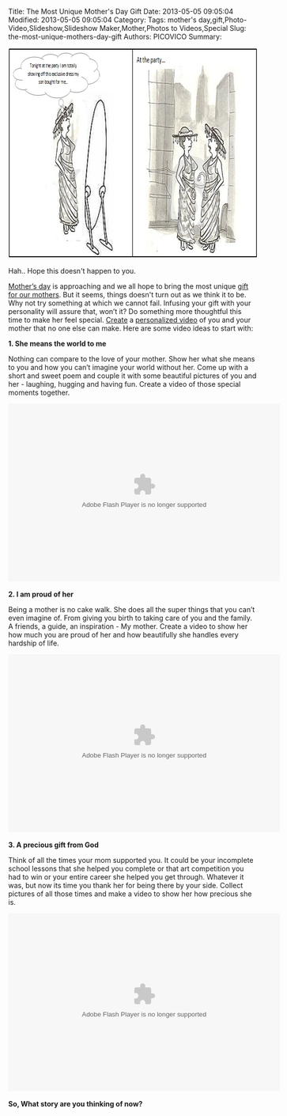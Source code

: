Title: The Most Unique Mother's Day Gift
Date: 2013-05-05 09:05:04
Modified: 2013-05-05 09:05:04
Category: 
Tags: mother's day,gift,Photo-Video,Slideshow,Slideshow Maker,Mother,Photos to Videos,Special
Slug: the-most-unique-mothers-day-gift
Authors: PICOVICO
Summary: 

<p dir="ltr"><a href="theme/wp-content/uploads/2013/05/comic_gift1.jpg"><img class="aligncenter size-full wp-image-545" title="Same gift for mother's day" src="theme/wp-content/uploads/2013/05/comic_gift1.jpg" alt="Same gift for mother's day" width="832" height="426" /></a></p>
<p dir="ltr">Hah.. Hope this doesn't happen to you.</p>
<p dir="ltr"><a title="Mother's Day" href="http://www.picovico.com/blog/make-this-mothers-day-more-special-with-picovico.html" target="_blank">Mother’s day</a> is approaching and we all hope to bring the most unique <a title="A Gift for your mom" href="http://www.picovico.com/blog/a-gift-for-your-mom.html" target="_blank">gift for our mothers</a>. But it seems, things doesn't turn out as we think it to be. Why not try something at which we cannot fail. Infusing your gift with your personality will assure that, won’t it? Do something more thoughtful this time to make her feel special. <a title="Create a video" href="http://www.picovico.com/iphone" target="_blank">Create</a> a <a title="How to create video using Picovico" href="http://www.picovico.com/blog/how-to-make-a-video.html" target="_blank">personalized video</a> of you and your mother that no one else can make. Here are some video ideas to start with:</p>
<strong>1. She means the world to me</strong>

Nothing can compare to the love of your mother. Show her what she means to you and how you can’t imagine your world without her. Come up with a short and sweet poem and couple it with some beautiful pictures of you and her - laughing, hugging and having fun. Create a video of those special moments together.

<object id="picovico-player-9381c658aea3421881cb2d124bf7b7a4" width="550" height="360" classid="clsid:d27cdb6e-ae6d-11cf-96b8-444553540000" codebase="http://download.macromedia.com/pub/shockwave/cabs/flash/swflash.cab#version=6,0,40,0"><param name="allowfullscreen" value="true" /><param name="allowscriptaccess" value="always" /><param name="src" value="http://www.picovico.com/player/player.swf?file=http://s3.amazonaws.com/pvcdn2/video/9381c658aea3421881cb2d124bf7b7a4/9381c658aea3421881cb2d124bf7b7a4-360.mp4&amp;image=http://s3.amazonaws.com/pvcdn2/video/9381c658aea3421881cb2d124bf7b7a4/9381c658aea3421881cb2d124bf7b7a4-360.jpg&amp;skin=http://www.picovico.com//player/bekle.zip&amp;baseurl=http://www.picovico.com/&amp;controlbar.position=over&amp;logo.file=http://www.picovico.com/themes/_global/images/picovico.png&amp;logo.link=http://www.picovico.com/play/9381c658aea3421881cb2d124bf7b7a4&amp;logo.margin=20&amp;logo.position=top-left&amp;logo.over=1&amp;logo.out=0.8&amp;logo.hide=false" /><embed id="picovico-player-9381c658aea3421881cb2d124bf7b7a4" width="550" height="360" type="application/x-shockwave-flash" src="http://www.picovico.com/player/player.swf?file=http://s3.amazonaws.com/pvcdn2/video/9381c658aea3421881cb2d124bf7b7a4/9381c658aea3421881cb2d124bf7b7a4-360.mp4&amp;image=http://s3.amazonaws.com/pvcdn2/video/9381c658aea3421881cb2d124bf7b7a4/9381c658aea3421881cb2d124bf7b7a4-360.jpg&amp;skin=http://www.picovico.com//player/bekle.zip&amp;baseurl=http://www.picovico.com/&amp;controlbar.position=over&amp;logo.file=http://www.picovico.com/themes/_global/images/picovico.png&amp;logo.link=http://www.picovico.com/play/9381c658aea3421881cb2d124bf7b7a4&amp;logo.margin=20&amp;logo.position=top-left&amp;logo.over=1&amp;logo.out=0.8&amp;logo.hide=false" allowfullscreen="true" allowscriptaccess="always" /></object>

<strong>2. I am proud of her</strong>

Being a mother is no cake walk. She does all the super things that you can’t even imagine of. From giving you birth to taking care of you and the family. A friends, a guide, an inspiration - My mother. Create a video to show her how much you are proud of her and how beautifully she handles every hardship of life.

<object id="picovico-player-f725c1ecaa2949b6b036928e9981cb9d" width="550" height="360" classid="clsid:d27cdb6e-ae6d-11cf-96b8-444553540000" codebase="http://download.macromedia.com/pub/shockwave/cabs/flash/swflash.cab#version=6,0,40,0"><param name="allowfullscreen" value="true" /><param name="allowscriptaccess" value="always" /><param name="src" value="http://www.picovico.com/player/player.swf?file=http://s3.amazonaws.com/pvcdn2/video/f725c1ecaa2949b6b036928e9981cb9d/f725c1ecaa2949b6b036928e9981cb9d-360.mp4&amp;image=http://s3.amazonaws.com/pvcdn2/video/f725c1ecaa2949b6b036928e9981cb9d/f725c1ecaa2949b6b036928e9981cb9d-360.jpg&amp;skin=http://www.picovico.com//player/bekle.zip&amp;baseurl=http://www.picovico.com/&amp;controlbar.position=over&amp;logo.file=http://www.picovico.com/themes/_global/images/picovico.png&amp;logo.link=http://www.picovico.com/play/f725c1ecaa2949b6b036928e9981cb9d&amp;logo.margin=20&amp;logo.position=top-left&amp;logo.over=1&amp;logo.out=0.8&amp;logo.hide=false" /><embed id="picovico-player-f725c1ecaa2949b6b036928e9981cb9d" width="550" height="360" type="application/x-shockwave-flash" src="http://www.picovico.com/player/player.swf?file=http://s3.amazonaws.com/pvcdn2/video/f725c1ecaa2949b6b036928e9981cb9d/f725c1ecaa2949b6b036928e9981cb9d-360.mp4&amp;image=http://s3.amazonaws.com/pvcdn2/video/f725c1ecaa2949b6b036928e9981cb9d/f725c1ecaa2949b6b036928e9981cb9d-360.jpg&amp;skin=http://www.picovico.com//player/bekle.zip&amp;baseurl=http://www.picovico.com/&amp;controlbar.position=over&amp;logo.file=http://www.picovico.com/themes/_global/images/picovico.png&amp;logo.link=http://www.picovico.com/play/f725c1ecaa2949b6b036928e9981cb9d&amp;logo.margin=20&amp;logo.position=top-left&amp;logo.over=1&amp;logo.out=0.8&amp;logo.hide=false" allowfullscreen="true" allowscriptaccess="always" /></object>

<strong>3. A precious gift from God</strong>

Think of all the times your mom supported you. It could be your incomplete school lessons that she helped you complete or that art competition you had to win or your entire career she helped you get through. Whatever it was, but now its time you thank her for being there by your side. Collect pictures of all those times and make a video to show her how precious she is.

<object id="picovico-player-1bb1d451b1044b1ba0955d5d40307ff7" width="550" height="360" classid="clsid:d27cdb6e-ae6d-11cf-96b8-444553540000" codebase="http://download.macromedia.com/pub/shockwave/cabs/flash/swflash.cab#version=6,0,40,0"><param name="allowfullscreen" value="true" /><param name="allowscriptaccess" value="always" /><param name="src" value="http://www.picovico.com/player/player.swf?file=http://s3.amazonaws.com/pvcdn2/video/1bb1d451b1044b1ba0955d5d40307ff7/1bb1d451b1044b1ba0955d5d40307ff7-360.mp4&amp;image=http://s3.amazonaws.com/pvcdn2/video/1bb1d451b1044b1ba0955d5d40307ff7/1bb1d451b1044b1ba0955d5d40307ff7-360.jpg&amp;skin=http://www.picovico.com//player/bekle.zip&amp;baseurl=http://www.picovico.com/&amp;controlbar.position=over&amp;logo.file=http://www.picovico.com/themes/_global/images/picovico.png&amp;logo.link=http://www.picovico.com/play/1bb1d451b1044b1ba0955d5d40307ff7&amp;logo.margin=20&amp;logo.position=top-left&amp;logo.over=1&amp;logo.out=0.8&amp;logo.hide=false" /><embed id="picovico-player-1bb1d451b1044b1ba0955d5d40307ff7" width="550" height="360" type="application/x-shockwave-flash" src="http://www.picovico.com/player/player.swf?file=http://s3.amazonaws.com/pvcdn2/video/1bb1d451b1044b1ba0955d5d40307ff7/1bb1d451b1044b1ba0955d5d40307ff7-360.mp4&amp;image=http://s3.amazonaws.com/pvcdn2/video/1bb1d451b1044b1ba0955d5d40307ff7/1bb1d451b1044b1ba0955d5d40307ff7-360.jpg&amp;skin=http://www.picovico.com//player/bekle.zip&amp;baseurl=http://www.picovico.com/&amp;controlbar.position=over&amp;logo.file=http://www.picovico.com/themes/_global/images/picovico.png&amp;logo.link=http://www.picovico.com/play/1bb1d451b1044b1ba0955d5d40307ff7&amp;logo.margin=20&amp;logo.position=top-left&amp;logo.over=1&amp;logo.out=0.8&amp;logo.hide=false" allowfullscreen="true" allowscriptaccess="always" /></object>

<strong id="docs-internal-guid--425b9d0-7386-aa7a-8a67-04221c4f588e"> So, What story are you thinking of now?</strong>